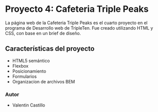 # Proyecto 4: Cafeteria Triple Peaks

La página web de la Cafeteria Triple Peaks es el cuarto proyecto en el programa de Desarrollo web de TripleTen. Fue creado utilizando HTML y CSS, con base en un brief de diseño.

## Características del proyecto

- HTML5 semántico
- Flexbox
- Posicionamiento
- Formularios
- Organizacíon de archivos BEM

### Autor

- Valentin Castillo
